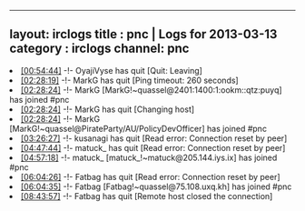 
---
layout: irclogs
title : pnc | Logs for 2013-03-13
category : irclogs
channel: pnc
---
<li class="logitem"><a href="#00:54:44" name="00:54:44" class="time">[00:54:44]</a> -!- <span class="quit">OyajiVyse</span> has quit [Quit: Leaving] </li>
<li class="logitem"><a href="#02:28:19" name="02:28:19" class="time">[02:28:19]</a> -!- <span class="quit">MarkG</span> has quit [Ping timeout: 260 seconds] </li>
<li class="logitem"><a href="#02:28:24" name="02:28:24" class="time">[02:28:24]</a> -!- <span class="join">MarkG</span> [MarkG!~quassel@2401:1400:1:ookm::qtz:puyq] has joined #pnc </li>
<li class="logitem"><a href="#02:28:24" name="02:28:24" class="time">[02:28:24]</a> -!- <span class="quit">MarkG</span> has quit [Changing host] </li>
<li class="logitem"><a href="#02:28:24" name="02:28:24" class="time">[02:28:24]</a> -!- <span class="join">MarkG</span> [MarkG!~quassel@PirateParty/AU/PolicyDevOfficer] has joined #pnc </li>
<li class="logitem"><a href="#03:26:27" name="03:26:27" class="time">[03:26:27]</a> -!- <span class="quit">kusanagi</span> has quit [Read error: Connection reset by peer] </li>
<li class="logitem"><a href="#04:47:44" name="04:47:44" class="time">[04:47:44]</a> -!- <span class="quit">matuck_</span> has quit [Read error: Connection reset by peer] </li>
<li class="logitem"><a href="#04:57:18" name="04:57:18" class="time">[04:57:18]</a> -!- <span class="join">matuck_</span> [matuck_!~matuck@205.144.iys.ix] has joined #pnc </li>
<li class="logitem"><a href="#06:04:26" name="06:04:26" class="time">[06:04:26]</a> -!- <span class="quit">Fatbag</span> has quit [Read error: Connection reset by peer] </li>
<li class="logitem"><a href="#06:04:35" name="06:04:35" class="time">[06:04:35]</a> -!- <span class="join">Fatbag</span> [Fatbag!~quassel@75.108.uxq.kh] has joined #pnc </li>
<li class="logitem"><a href="#08:43:57" name="08:43:57" class="time">[08:43:57]</a> -!- <span class="quit">Fatbag</span> has quit [Remote host closed the connection] </li>



